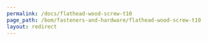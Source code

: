 ```yaml
---
permalink: /docs/flathead-wood-screw-t10
page_path: /bom/fasteners-and-hardware/flathead-wood-screw-t10
layout: redirect
---
```



